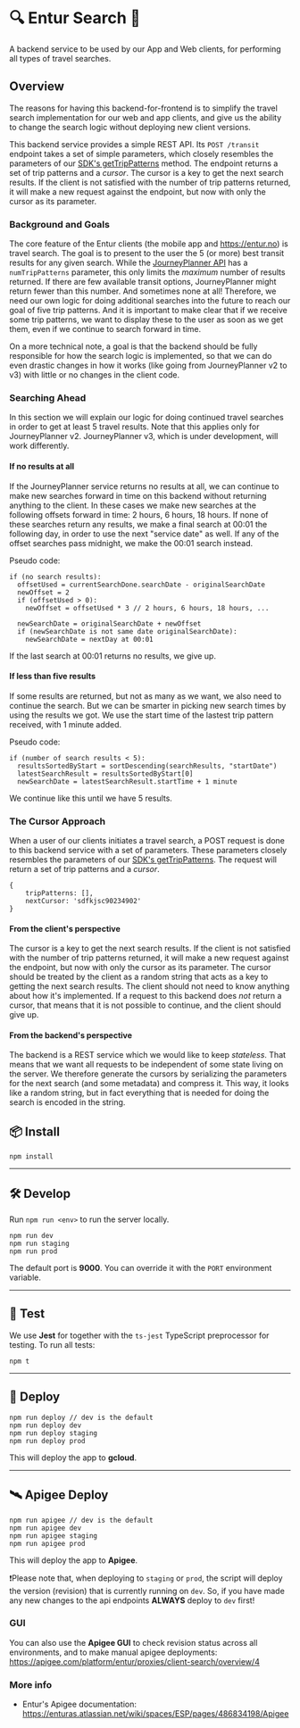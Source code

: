 # 🔍 Entur Search 🔎

A backend service to be used by our App and Web clients, for performing all types of travel searches.

## Overview
The reasons for having this backend-for-frontend is to simplify the travel search implementation for our web and app clients, and give us the ability to change the search logic without deploying new client versions.

This backend service provides a simple REST API. Its `POST /transit` endpoint takes a set of simple parameters, which closely resembles the parameters of our [SDK's getTripPatterns](https://sdk.entur.org/travel/getTripPatterns) method. The endpoint returns a set of trip patterns and a _cursor_. The cursor is a key to get the next search results. If the client is not satisfied with the number of trip patterns returned, it will make a new request against the endpoint, but now with only the cursor as its parameter.

### Background and Goals
The core feature of the Entur clients (the mobile app and https://entur.no) is travel search. The goal is to present to the user the 5 (or more) best transit results for any given search. While the [JourneyPlanner API](https://developer.entur.org/pages-journeyplanner-journeyplanner) has a `numTripPatterns` parameter, this only limits the _maximum_ number of results returned. If there are few available transit options, JourneyPlanner might return fewer than this number. And sometimes none at all! Therefore, we need our own logic for doing additional searches into the future to reach our goal of five trip patterns. And it is important to make clear that if we receive some trip patterns, we want to display these to the user as soon as we get them, even if we continue to search forward in time.

On a more technical note, a goal is that the backend should be fully responsible for how the search logic is implemented, so that we can do even drastic changes in how it works (like going from JourneyPlanner v2 to v3) with little or no changes in the client code.

### Searching Ahead
In this section we will explain our logic for doing continued travel searches in order to get at least 5 travel results. Note that this applies only for JourneyPlanner v2. JourneyPlanner v3, which is under development, will work differently.

#### If no results at all
If the JourneyPlanner service returns no results at all, we can continue to make new searches forward in time on this backend without returning anything to the client. In these cases we make new searches at the following offsets forward in time: 2 hours, 6 hours, 18 hours. If none of these searches return any results, we make a final search at 00:01 the following day, in order to use the next "service date" as well. If any of the offset searches pass midnight, we make the 00:01 search instead.

Pseudo code:
```
if (no search results):
  offsetUsed = currentSearchDone.searchDate - originalSearchDate
  newOffset = 2
  if (offsetUsed > 0):
    newOffset = offsetUsed * 3 // 2 hours, 6 hours, 18 hours, ...

  newSearchDate = originalSearchDate + newOffset
  if (newSearchDate is not same date originalSearchDate):
    newSearchDate = nextDay at 00:01
```

If the last search at 00:01 returns no results, we give up.

#### If less than five results
If some results are returned, but not as many as we want, we also need to continue the search. But we can be smarter in picking new search times by using the results we got. We use the start time of the lastest trip pattern received, with 1 minute added.

Pseudo code:
```
if (number of search results < 5):
  resultsSortedByStart = sortDescending(searchResults, "startDate")
  latestSearchResult = resultsSortedByStart[0]
  newSearchDate = latestSearchResult.startTime + 1 minute
```

We continue like this until we have 5 results.

### The Cursor Approach
When a user of our clients initiates a travel search, a POST request is done to this backend service with a set of parameters. These parameters closely resembles the parameters of our [SDK's getTripPatterns](https://sdk.entur.org/travel/getTripPatterns). The request will return a set of trip patterns and a _cursor_.

```
{
    tripPatterns: [],
    nextCursor: 'sdfkjsc90234902'
}
```

#### From the client's perspective
The cursor is a key to get the next search results. If the client is not satisfied with the number of trip patterns returned, it will make a new request against the endpoint, but now with only the cursor as its parameter. The cursor should be treated by the client as a random string that acts as a key to getting the next search results. The client should not need to know anything about how it's implemented. If a request to this backend does _not_ return a cursor, that means that it is not possible to continue, and the client should give up.

#### From the backend's perspective
The backend is a REST service which we would like to keep _stateless_. That means that we want all requests to be independent of some state living on the server. We therefore generate the cursors by serializing the parameters for the next search (and some metadata) and compress it. This way, it looks like a random string, but in fact everything that is needed for doing the search is encoded in the string.

## 📦 Install

```
npm install
```

-----

## 🛠 Develop

Run `npm run <env>` to run the server locally.

```
npm run dev
npm run staging
npm run prod
```

The default port is **9000**. You can override it with the `PORT` environment variable.

-----

## 🚦 Test

We use **Jest** for together with the `ts-jest` TypeScript preprocessor for testing. To run all tests:
```
npm t
```

-----

## 🚢 Deploy

```
npm run deploy // dev is the default
npm run deploy dev
npm run deploy staging
npm run deploy prod
```

This will deploy the app to **gcloud**.

-----

## 🛰 Apigee Deploy

```
npm run apigee // dev is the default
npm run apigee dev
npm run apigee staging
npm run apigee prod
```

This will deploy the app to **Apigee**.

❗Please note that, when deploying to `staging` or `prod`, the script will deploy the version (revision) that is currently running on `dev`. So, if you have made any new changes to the api endpoints **ALWAYS** deploy to `dev` first!

### GUI

You can also use the **Apigee GUI** to check revision status across all environments, and to make manual apigee deployments: https://apigee.com/platform/entur/proxies/client-search/overview/4

### More info
- Entur's Apigee documentation: https://enturas.atlassian.net/wiki/spaces/ESP/pages/486834198/Apigee
